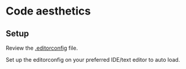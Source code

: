 # Code aesthetics

## Setup
Review the [.editorconfig](../.editorconfig) file.

Set up the editorconfig on your preferred IDE/text editor to auto load.